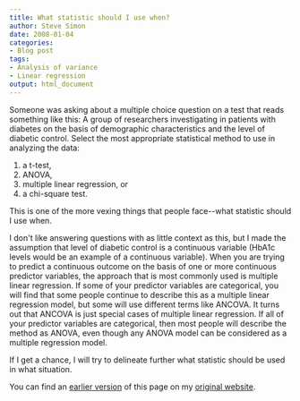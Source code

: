 ```yaml
---
title: What statistic should I use when?
author: Steve Simon
date: 2008-01-04
categories:
- Blog post
tags:
- Analysis of variance
- Linear regression
output: html_document
---
```

Someone was asking about a multiple choice question on a test that reads
something like this: A group of researchers investigating in patients
with diabetes on the basis of demographic characteristics and the level
of diabetic control. Select the most appropriate statistical method to
use in analyzing the data:

1.  a t-test,
2.  ANOVA,
3.  multiple linear regression, or
4.  a chi-square test.

This is one of the more vexing things that people face\--what statistic
should I use when.

I don\'t like answering questions with as little context as this, but I
made the assumption that level of diabetic control is a continuous
variable (HbA1c levels would be an example of a continuous variable).
When you are trying to predict a continuous outcome on the basis of one
or more continuous predictor variables, the approach that is most
commonly used is multiple linear regression. If some of your predictor
variables are categorical, you will find that some people continue to
describe this as a multiple linear regression model, but some will use
different terms like ANCOVA. It turns out that ANCOVA is just special
cases of multiple linear regression. If all of your predictor variables
are categorical, then most people will describe the method as ANOVA,
even though any ANOVA model can be considered as a multiple regression
model.

If I get a chance, I will try to delineate further what statistic should
be used in what situation.

You can find an [earlier version](http://www.pmean.com/08/WhatStatistic.html) of this page on my [original website](http://www.pmean.com/original_site.html).
